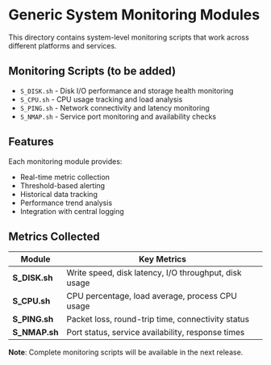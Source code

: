 # Generic System Monitoring Modules

This directory contains system-level monitoring scripts that work across different platforms and services.

## Monitoring Scripts (to be added)

- `S_DISK.sh` - Disk I/O performance and storage health monitoring
- `S_CPU.sh` - CPU usage tracking and load analysis
- `S_PING.sh` - Network connectivity and latency monitoring
- `S_NMAP.sh` - Service port monitoring and availability checks

## Features

Each monitoring module provides:
- Real-time metric collection
- Threshold-based alerting
- Historical data tracking
- Performance trend analysis
- Integration with central logging

## Metrics Collected

| Module | Key Metrics |
|--------|-------------|
| **S_DISK.sh** | Write speed, disk latency, I/O throughput, disk usage |
| **S_CPU.sh** | CPU percentage, load average, process CPU usage |
| **S_PING.sh** | Packet loss, round-trip time, connectivity status |
| **S_NMAP.sh** | Port status, service availability, response times |

**Note**: Complete monitoring scripts will be available in the next release.